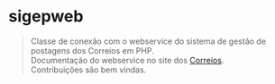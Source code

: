 # sigepweb
>Classe de conexão com o webservice do sistema de gestão de postagens dos Correios em PHP.  
>Documentação do webservice no site dos [Correios](http://www.corporativo.correios.com.br/encomendas/sigepweb/doc/Manual_de_Implementacao_do_Web_Service_SIGEPWEB_Logistica_Reversa.pdf).  
>Contribuições são bem vindas.  